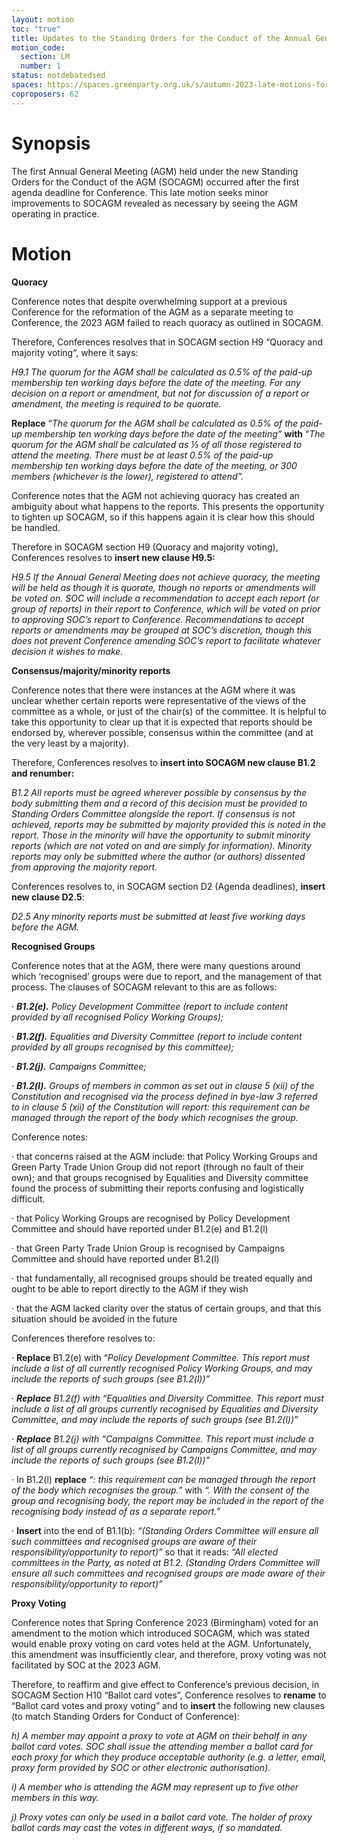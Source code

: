 ```yaml
---
layout: motion
toc: "true"
title: Updates to the Standing Orders for the Conduct of the Annual General Meeting
motion_code:
  section: LM
  number: 1
status: notdebatedsed
spaces: https://spaces.greenparty.org.uk/s/autumn-2023-late-motions-forum/post/post/view?id=11488
coproposers: 62
---
```

# S﻿ynopsis

The first Annual General Meeting (AGM) held under the new Standing Orders for the Conduct of the AGM (SOCAGM) occurred after the first agenda deadline for Conference. This late motion seeks minor improvements to SOCAGM revealed as necessary by seeing the AGM operating in practice.

# M﻿otion

**Quoracy**

Conference notes that despite overwhelming support at a previous Conference for the reformation of the AGM as a separate meeting to Conference, the 2023 AGM failed to reach quoracy as outlined in SOCAGM.

Therefore, Conferences resolves that in SOCAGM section H9 “Quoracy and majority voting“, where it says:

*H9.1 The quorum for the AGM shall be calculated as 0.5% of the paid-up membership ten working days before the date of the meeting. For any decision on a report or amendment, but not for discussion of a report or amendment, the meeting is required to be quorate.*

**Replace** “*The quorum for the AGM shall be calculated as 0.5% of the paid-up membership ten working days before the date of the meeting”* **with** “*The quorum for the AGM shall be calculated as ⅓ of all those registered to attend the meeting. There must be at least 0.5% of the paid-up membership ten working days before the date of the meeting, or 300 members (whichever is the lower), registered to attend”.*

Conference notes that the AGM not achieving quoracy has created an ambiguity about what happens to the reports. This presents the opportunity to tighten up SOCAGM, so if this happens again it is clear how this should be handled.

Therefore in SOCAGM section H9 (Quoracy and majority voting), Conferences resolves to **insert new clause H9.5:**

*H9.5 If the Annual General Meeting does not achieve quoracy, the meeting will be held as though it is quorate, though no reports or amendments will be voted on. SOC will include a recommendation to accept each report (or group of reports) in their report to Conference, which will be voted on prior to approving SOC’s report to Conference. Recommendations to accept reports or amendments may be grouped at SOC’s discretion, though this does not prevent Conference amending SOC’s report to facilitate whatever decision it wishes to make.*

**Consensus/majority/minority reports**

Conference notes that there were instances at the AGM where it was unclear whether certain reports were representative of the views of the committee as a whole, or just of the chair(s) of the committee. It is helpful to take this opportunity to clear up that it is expected that reports should be endorsed by, wherever possible, consensus within the committee (and at the very least by a majority).

Therefore, Conferences resolves to **insert into SOCAGM new clause B1.2 and renumber:**

*B1.2 All reports must be agreed wherever possible by consensus by the body submitting them and a record of this decision must be provided to Standing Orders Committee alongside the report. If consensus is not achieved, reports may be submitted by majority provided this is noted in the report. Those in the minority will have the opportunity to submit minority reports (which are not voted on and are simply for information). Minority reports may only be submitted where the author (or authors) dissented from approving the majority report.*

Conferences resolves to, in SOCAGM section D2 (Agenda deadlines), **insert new clause D2.5**:

*D2.5 Any minority reports must be submitted at least five working days before the AGM.*

**Recognised Groups**

Conference notes that at the AGM, there were many questions around which ‘recognised’ groups were due to report, and the management of that process. The clauses of SOCAGM relevant to this are as follows:

· ***B1.2(e).** Policy Development Committee (report to include content provided by all recognised Policy Working Groups);*

· ***B1.2(f).** Equalities and Diversity Committee (report to include content provided by all groups recognised by this committee);*

· ***B1.2(j).** Campaigns Committee;*

· ***B1.2(l).** Groups of members in common as set out in clause 5 (xii) of the Constitution and recognised via the process defined in bye-law 3 referred to in clause 5 (xii) of the Constitution will report: this requirement can be managed through the report of the body which recognises the group.*

Conference notes:

· that concerns raised at the AGM include: that Policy Working Groups and Green Party Trade Union Group did not report (through no fault of their own); and that groups recognised by Equalities and Diversity committee found the process of submitting their reports confusing and logistically difficult.

· that Policy Working Groups are recognised by Policy Development Committee and should have reported under B1.2(e) and B1.2(l)

· that Green Party Trade Union Group is recognised by Campaigns Committee and should have reported under B1.2(l)

· that fundamentally, all recognised groups should be treated equally and ought to be able to report directly to the AGM if they wish

· that the AGM lacked clarity over the status of certain groups, and that this situation should be avoided in the future

Conferences therefore resolves to:

· **Replace** B1.2(e) with “*Policy Development Committee. This report must include a list of all currently recognised Policy Working Groups, and may include the reports of such groups (see B1.2(l))”*

· ***Replace** B1.2(f) with “Equalities and Diversity Committee. This report must include a list of all groups currently recognised by Equalities and Diversity Committee, and may include the reports of such groups (see B1.2(l))”*

· ***Replace** B1.2(j) with “Campaigns Committee. This report must include a list of all groups currently recognised by Campaigns Committee, and may include the reports of such groups (see B1.2(l))”*

· In B1.2(l) **replace** *“: this requirement can be managed through the report of the body which recognises the group.”* with *“. With the consent of the group and recognising body, the report may be included in the report of the recognising body instead of as a separate report.”*

· **Insert** into the end of B1.1(b): *“(Standing Orders Committee will ensure all such committees and recognised groups are aware of their responsibility/opportunity to report)”* so that it reads: *“All elected committees in the Party, as noted at B1.2. (Standing Orders Committee will ensure all such committees and recognised groups are made aware of their responsibility/opportunity to report)”*

**Proxy Voting**

Conference notes that Spring Conference 2023 (Birmingham) voted for an amendment to the motion which introduced SOCAGM, which was stated would enable proxy voting on card votes held at the AGM. Unfortunately, this amendment was insufficiently clear, and therefore, proxy voting was not facilitated by SOC at the 2023 AGM.

Therefore, to reaffirm and give effect to Conference’s previous decision, in SOCAGM Section H10 “Ballot card votes”, Conference resolves to **rename** to “Ballot card votes and proxy voting” and to **insert** the following new clauses (to match Standing Orders for Conduct of Conference):

*h) A member may appoint a proxy to vote at AGM on their behalf in any ballot card votes. SOC shall issue the attending member a ballot card for each proxy for which they produce acceptable authority (e.g. a letter, email, proxy form provided by SOC or other electronic authorisation).*

*i) A member who is attending the AGM may represent up to five other members in this way.*

*j) Proxy votes can only be used in a ballot card vote. The holder of proxy ballot cards may cast the votes in different ways, if so mandated.*